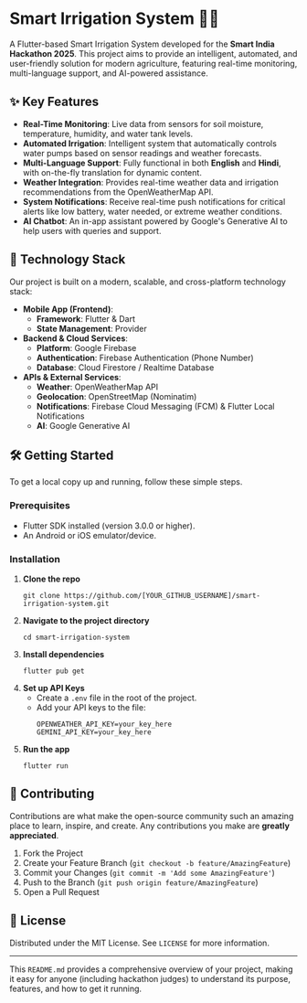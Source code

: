 # Smart Irrigation System 🌱💧

A Flutter-based Smart Irrigation System developed for the **Smart India Hackathon 2025**. This project aims to provide an intelligent, automated, and user-friendly solution for modern agriculture, featuring real-time monitoring, multi-language support, and AI-powered assistance.

## ✨ Key Features

-   **Real-Time Monitoring**: Live data from sensors for soil moisture, temperature, humidity, and water tank levels.
-   **Automated Irrigation**: Intelligent system that automatically controls water pumps based on sensor readings and weather forecasts.
-   **Multi-Language Support**: Fully functional in both **English** and **Hindi**, with on-the-fly translation for dynamic content.
-   **Weather Integration**: Provides real-time weather data and irrigation recommendations from the OpenWeatherMap API.
-   **System Notifications**: Receive real-time push notifications for critical alerts like low battery, water needed, or extreme weather conditions.
-   **AI Chatbot**: An in-app assistant powered by Google's Generative AI to help users with queries and support.

## 🚀 Technology Stack

Our project is built on a modern, scalable, and cross-platform technology stack:

-   **Mobile App (Frontend)**:
    -   **Framework**: Flutter & Dart
    -   **State Management**: Provider
-   **Backend & Cloud Services**:
    -   **Platform**: Google Firebase
    -   **Authentication**: Firebase Authentication (Phone Number)
    -   **Database**: Cloud Firestore / Realtime Database
-   **APIs & External Services**:
    -   **Weather**: OpenWeatherMap API
    -   **Geolocation**: OpenStreetMap (Nominatim)
    -   **Notifications**: Firebase Cloud Messaging (FCM) & Flutter Local Notifications
    -   **AI**: Google Generative AI

## 🛠️ Getting Started

To get a local copy up and running, follow these simple steps.

### Prerequisites

-   Flutter SDK installed (version 3.0.0 or higher).
-   An Android or iOS emulator/device.

### Installation

1.  **Clone the repo**
    ```
    git clone https://github.com/[YOUR_GITHUB_USERNAME]/smart-irrigation-system.git
    ```
2.  **Navigate to the project directory**
    ```
    cd smart-irrigation-system
    ```
3.  **Install dependencies**
    ```
    flutter pub get
    ```
4.  **Set up API Keys**
    -   Create a `.env` file in the root of the project.
    -   Add your API keys to the file:
        ```
        OPENWEATHER_API_KEY=your_key_here
        GEMINI_API_KEY=your_key_here
        ```
5.  **Run the app**
    ```
    flutter run
    ```

## 🤝 Contributing

Contributions are what make the open-source community such an amazing place to learn, inspire, and create. Any contributions you make are **greatly appreciated**.

1.  Fork the Project
2.  Create your Feature Branch (`git checkout -b feature/AmazingFeature`)
3.  Commit your Changes (`git commit -m 'Add some AmazingFeature'`)
4.  Push to the Branch (`git push origin feature/AmazingFeature`)
5.  Open a Pull Request

## 📄 License

Distributed under the MIT License. See `LICENSE` for more information.

---

This `README.md` provides a comprehensive overview of your project, making it easy for anyone (including hackathon judges) to understand its purpose, features, and how to get it running.
